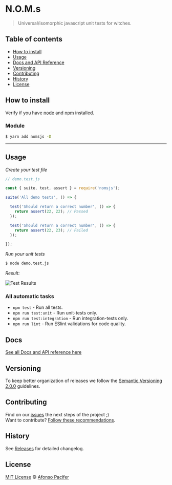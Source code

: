 # N.O.M.s

> Universal/isomorphic javascript unit tests for witches.

## Table of contents

- [How to install](#how-to-install)
- [Usage](#usage)
- [Docs and API Reference](https://github.com/afonsopacifer/nomsjs/blob/master/docs/README.md)
- [Versioning](#versioning)
- [Contributing](#contributing)
- [History](#history)
- [License](#license)

## How to install

Verify if you have [node](http://nodejs.org/) and [npm](https://www.npmjs.org/) installed.

### Module

```sh
$ yarn add nomsjs -D
```

<hr>

## Usage

*Create your test file*

```js
// demo.test.js

const { suite, test, assert } = require('nomsjs');

suite('All demo tests', () => {

  test('Should return a correct number', () => {
    return assert(22, 22); // Passed
  });

  test('Should return a correct number', () => {
    return assert(22, 23); // Failed
  });

});
```

*Run your unit tests*

```sh
$ node demo.test.js
```

*Result:*

![Test Results](demo/cli-demo.gif)

### All automatic tasks

- `npm test` - Run all tests.
- `npm run test:unit` - Run unit-tests only.
- `npm run test:integration` - Run integration-tests only.
- `npm run lint` - Run ESlint validations for code quality.

## Docs

[See all Docs and API reference here](https://github.com/afonsopacifer/nomsjs/blob/master/docs/README.md)

## Versioning

To keep better organization of releases we follow the [Semantic Versioning 2.0.0](http://semver.org/) guidelines.

## Contributing

Find on our [issues](https://github.com/afonsopacifer/nomsjs/issues/) the next steps of the project ;)
<br>
Want to contribute? [Follow these recommendations](https://github.com/afonsopacifer/nomsjs/blob/master/CONTRIBUTING.md).

## History

See [Releases](https://github.com/afonsopacifer/nomsjs/releases) for detailed changelog.

## License

[MIT License](https://github.com/afonsopacifer/nomsjs/blob/master/LICENSE.md) © [Afonso Pacifer](https://afonsopacifer.github.io/)
